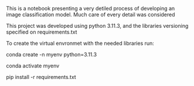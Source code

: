 This is a notebook presenting a very detiled process of developing an image classification model. Much care of every detail was considered

This project was developed using python 3.11.3, and the libraries versioning specified on requirements.txt

To create the virtual envronmet with the needed libraries run:


conda create -n myenv python=3.11.3

conda activate myenv

pip install -r requirements.txt
